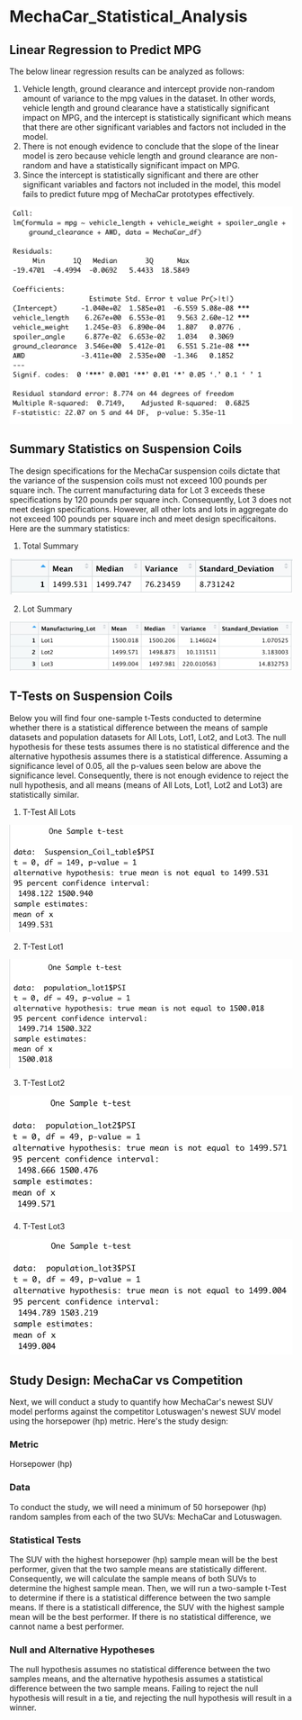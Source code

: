 # MechaCar_Statistical_Analysis

## Linear Regression to Predict MPG
The below linear regression results can be analyzed as follows: 
1. Vehicle length, ground clearance and intercept provide non-random amount of variance to the mpg values in the dataset. In other words, vehicle length and ground clearance have a statistically significant impact on MPG, and the intercept is statistically significant which means that there are other significant variables and factors not included in the model. 
2. There is not enough evidence to conclude that the slope of the linear model is zero because vehicle length and ground clearance are non-random and have a statistically significant impact on MPG. 
3. Since the intercept is statistically significant and there are other significant variables and factors not included in the model, this model fails to predict future mpg of MechaCar prototypes effectively. 

![](MechaCar.png)

## Summary Statistics on Suspension Coils
The design specifications for the MechaCar suspension coils dictate that the variance of the suspension coils must not exceed 100 pounds per square inch. The current manufacturing data for Lot 3 exceeds these specifications by 120 pounds per square inch. Consequently, Lot 3 does not meet design specifications. However, all other lots and lots in aggregate do not exceed 100 pounds per square inch and meet design specificaitons. Here are the summary statistics: 

1. Total Summary 

![](Summary.png)

2. Lot Summary

![](Lot_Summary.png)

## T-Tests on Suspension Coils
Below you will find four one-sample t-Tests conducted to determine whether there is a statistical difference between the means of sample datasets and population datasets for All Lots, Lot1, Lot2, and Lot3. The null hypothesis for these tests assumes there is no statistical difference and the alternative hypothesis assumes there is a statistical difference. Assuming a significance level of 0.05, all the p-values seen below are above the significance level. Consequently, there is not enough evidence to reject the null hypothesis, and all means (means of All Lots, Lot1, Lot2 and Lot3) are statistically similar. 

1. T-Test All Lots

![](t-test_all.png)

2. T-Test Lot1

![](t-test_lot1.png)

3. T-Test Lot2

![](t-test_lot2.png)

4. T-Test Lot3

![](t-test_lot3.png)

## Study Design: MechaCar vs Competition
Next, we will conduct a study to quantify how MechaCar's newest SUV model performs against the competitor Lotuswagen's newest SUV model using the horsepower (hp) metric. Here's the study design: 

### Metric
Horsepower (hp)

### Data
To conduct the study, we will need a minimum of 50 horsepower (hp) random samples from each of the two SUVs: MechaCar and Lotuswagen. 

### Statistical Tests
The SUV with the highest horsepower (hp) sample mean will be the best performer, given that the two sample means are statistically different. Consequently, we will calculate the sample means of both SUVs to determine the highest sample mean. Then, we will run a two-sample t-Test to determine if there is a statistical difference between the two sample means. If there is a statisticall difference, the SUV with the highest sample mean will be the best performer. If there is no statistical difference, we cannot name a best performer. 

### Null and Alternative Hypotheses
The null hypothesis assumes no statistical difference between the two samples means, and the alternative hypothesis assumes a statistical difference between the two sample means. Failing to reject the null hypothesis will result in a tie, and rejecting the null hypothesis will result in a winner. 
